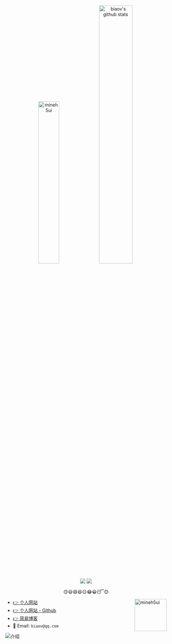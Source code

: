 #

<p align="center">
    <a href="https://biaov.cn/" style="text-decoration: none !important;">
     <img src="https://github-readme-stats.vercel.app/api/top-langs/?username=biaov&layout=compact&bg_color=ffffff" width="36%" title="mineh5ui" alt="mineh5ui" />
     <img src="https://github-readme-stats.vercel.app/api?username=biaov" width="45.4%" title="biaov's github stats" alt="biaov's github stats" />
    </a>
</p>

<p align="center">
  <img src="https://img.shields.io/github/followers/biaov?logo=googlefit&logoColor=f56c6c&label=followers" />
  <img src="https://img.shields.io/github/stars/biaov?logo=starship&label=stars" />
</p>
<p align="center">😊😃😄😆😉😂😀😴😊</p>

<a href="https://biaov.cn/">
    <img src="https://biaov.cn/avatar.png" width="100px" title="mineh5ui" alt="mineh5ui" align="right" />
</a>

- [👉 个人网站](https://biaov.cn/)
- [👉 个人网站 - Github](https://biaov.github.io/)
- [👉 简易博客](http://wordpress.biaov.cn/)
- 📧 Email: `biaov@qq.com`

![介绍](https://readme-typing-svg.herokuapp.com?font=Ma+Shan+Zheng&duration=2000&pause=1000&color=f56c6c&width=600&lines=~你好！;欢迎来到+biaov+的主页~;你可以从主页上了解到+biaov+的一些作品信息以及相关的技术知识;希望这里的技术知识能够对你有所帮助！;祝你好运！+😃)
